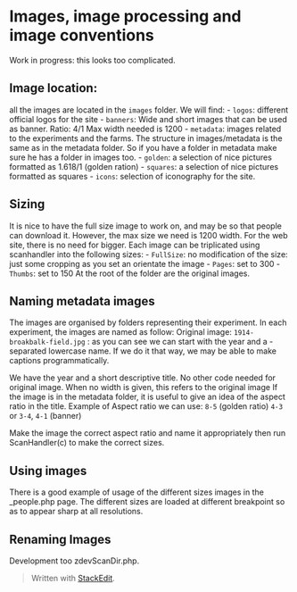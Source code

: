 ﻿# Images, image processing and image conventions
Work in progress: this looks too complicated. 

## Image location:
all the images are located in the `images` folder. 
We will find: 
	- `logos`: different official logos for the site 
	- `banners`: Wide and short images that can be used as banner. Ratio: 4/1 Max width needed is 1200
	- `metadata`: images related to the experiments and the farms. The structure in images/metadata is the same as in the metadata folder. So if you have a folder in metadata make sure he has a folder in images too. 
	- `golden`: a selection of nice pictures formatted as 1.618/1 (golden ration) 
	- `squares`: a selection of nice pictures formatted as squares
	- `icons`: selection of iconography for the site. 

## Sizing
It is nice to have the full size image to work on, and may be so that people can download it. However, the max size we need is 1200 width. For the web site, there is no need for bigger. 
Each image can be triplicated using scanhandler into the following sizes: 
	- `FullSize`: no modification of the size: just some cropping as you set an orientate the image
	- `Pages`: set to 300 
	- `Thumbs`: set to 150
At the root of the folder are the original images. 


## Naming metadata images
The images are organised by folders representing their experiment. In each experiment, the images are named as follow: 
Original image: 
`1914-broakbalk-field.jpg` : as you can see we can start with the year and a - separated lowercase name. If we do it that way, we may be able to make captions programmatically. 

We have the year and a short descriptive title. No other code needed for original image. When no width is given, this refers to the original image
If the image is in the metadata folder, it is useful to give an idea of the aspect ratio in the title. 
Example of Aspect ratio we can use: `8-5` (golden ratio) `4-3` or `3-4`, `4-1` (banner)

Make the image the correct aspect ratio and name it appropriately then run ScanHandler(c) to make the correct sizes. 
## Using images 
There is a good example of usage of the different sizes images in the _people.php page. 
The different sizes are loaded at different breakpoint so as to appear sharp at all resolutions. 

## Renaming Images
Development too zdevScanDir.php.
> Written with [StackEdit](https://stackedit.io/).
